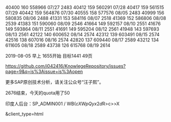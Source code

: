 
40400   160 558966 07/27 2483
40412   159 560291 07/28 
40417   159 561515 07/29
40442   159 564876 07/30
40555   158 577576 08/05 2483
40999   156 580835 08/06 2488
41331   153 584116 08/07 2518
41369   152 586806 08/08 2539 
41383   151 590060 08/09 2546
41664   149 592157 08/10 2551
41676   149 593864 08/11 2551
41691   149 595204 08/12 2561
41948   143 597693 08/13 2561
42122   140 600652 08/14 2574
42312   139 603491 08/15 2574
42516   138 607016 08/16 2574 
42820   137 609440 08/17 2589
43212   134 611605 08/18 2589
43738   126 615768 08/19 2614

2019-08-05 早上 1655开始 目标1441 49页 

https://github.com/i042416/KnowlegeRepository/issues?page=9&q=is%3Aissue+is%3Aopen

更多SAP原创技术分析，请关注公众号“汪子熙”。

2676结束，今天的quota用了50

印度人后台：SP_ADMIN001 / WB($cXWpQyx2d$R>c>>X

&client_type=html